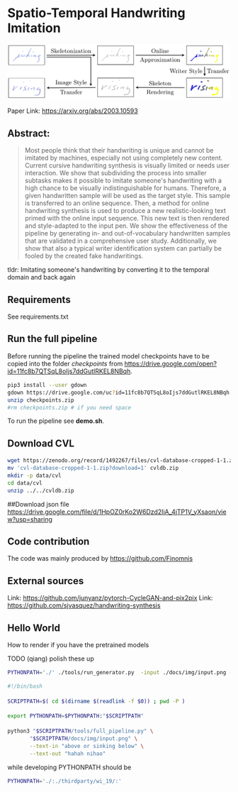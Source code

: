 # Spatio-Temporal Handwriting Imitation

![Pipeline Overview](docs/pipeline.png)

Paper Link: https://arxiv.org/abs/2003.10593

## Abstract:

>Most people think that their handwriting is unique and cannot be imitated by machines, especially not using completely new content. 
Current cursive handwriting synthesis is visually limited or needs user interaction.
We show that subdividing the process into smaller subtasks makes it possible to imitate someone's handwriting with a high chance to be visually indistinguishable for humans.
Therefore, a given handwritten sample will be used as the target style. 
This sample is transferred to an online sequence. Then, a method for online handwriting synthesis is used to produce a new realistic-looking text primed with the online input sequence. This new text is then rendered and style-adapted to the input pen. We show the effectiveness of the pipeline by generating in- and out-of-vocabulary handwritten samples that are validated in a comprehensive user study. Additionally, we show that also a typical writer identification system can partially be fooled by the created fake handwritings.

tldr: Imitating someone's handwriting by converting it to the temporal domain and back again

## Requirements

See requirements.txt

## Run the full pipeline

Before running the pipeline the trained model checkpoints have to be copied into the folder _checkpoints_ from https://drive.google.com/open?id=11fc8b7QTSqL8oIjs7ddGutlRKEL8NBqh.

```bash
pip3 install --user gdown
gdown https://drive.google.com/uc?id=11fc8b7QTSqL8oIjs7ddGutlRKEL8NBqh
unzip checkpoints.zip
#rm checkpoints.zip # if you need space
```

To run the pipeline see __demo.sh__. 


## Download CVL
```bash
wget https://zenodo.org/record/1492267/files/cvl-database-cropped-1-1.zip?download=1
mv 'cvl-database-cropped-1-1.zip?download=1' cvldb.zip
mkdir -p data/cvl
cd data/cvl
unzip ../../cvldb.zip
```
##Download json file
https://drive.google.com/file/d/1HpOZ0rKo2W6Dzd2IiA_4jTP1V_yXsaon/view?usp=sharing






## Code contribution

The code was mainly produced by https://github.com/Finomnis

## External sources

Link: https://github.com/junyanz/pytorch-CycleGAN-and-pix2pix
Link: https://github.com/sjvasquez/handwriting-synthesis


## Hello World
How to render if you have the pretrained models

TODO (qiang) polish these up
```bash
PYTHONPATH='./' ./tools/run_generator.py  -input ./docs/img/input.png -text_in 'above or sinking bellow' -text_out 'hello world'
```

```bash
#!/bin/bash

SCRIPTPATH=$( cd $(dirname $(readlink -f $0)) ; pwd -P )

export PYTHONPATH=$PYTHONPATH:"$SCRIPTPATH"

python3 "$SCRIPTPATH/tools/full_pipeline.py" \
       "$SCRIPTPATH/docs/img/input.png" \
       --text-in "above or sinking below" \
       --text-out "hahah nihao"

```

while developing PYTHONPATH should be
```bash
PYTHONPATH='./:./thirdparty/wi_19/:' 
```
